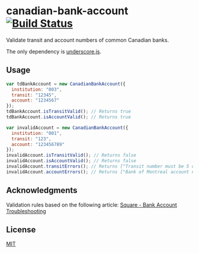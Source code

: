 # canadian-bank-account [![Build Status](https://travis-ci.org/wealthsimple/canadian-bank-account.svg?branch=master)](https://travis-ci.org/wealthsimple/canadian-bank-account)

Validate transit and account numbers of common Canadian banks.

The only dependency is [underscore.js](http://underscorejs.org/).

## Usage

```javascript
var tdBankAccount = new CanadianBankAccount({
  institution: "003",
  transit: "12345",
  account: "1234567"
});
tdBankAccount.isTransitValid(); // Returns true
tdBankAccount.isAccountValid(); // Returns true

var invalidAccount = new CanadianBankAccount({
  institution: "001",
  transit: "123",
  account: "123456789"
});
invalidAccount.isTransitValid(); // Returns false
invalidAccount.isAccountValid(); // Returns false
invalidAccount.transitErrors(); // Returns ["Transit number must be 5 digits long."]
invalidAccount.accountErrors(); // Returns ["Bank of Montreal account number must be 7 digits long."]
```

## Acknowledgments

Validation rules based on the following article: [Square - Bank Account Troubleshooting](https://squareup.com/help/en-ca/article/5173-bank-account-troubleshooting)

## License

[MIT](http://opensource.org/licenses/MIT)
